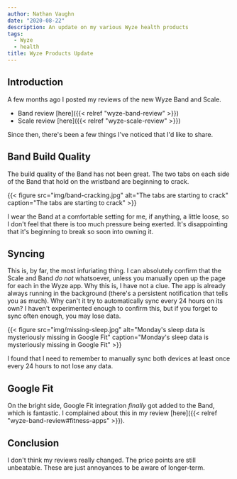 ```yaml
---
author: Nathan Vaughn
date: "2020-08-22"
description: An update on my various Wyze health products
tags:
  - Wyze
  - health
title: Wyze Products Update
---
```


## Introduction

A few months ago I posted my reviews of the new Wyze Band and Scale.

- Band review [here]({{< relref "wyze-band-review" >}})
- Scale review [here]({{< relref "wyze-scale-review" >}})

Since then, there's been a few things I've noticed that I'd like to share.

## Band Build Quality

The build quality of the Band has not been great. The two tabs on each side of the Band
that hold on the wristband are beginning to crack.

{{< figure src="img/band-cracking.jpg" alt="The tabs are starting to crack" caption="The tabs are starting to crack"  >}}

I wear the Band at a comfortable setting for me, if anything, a little loose,
so I don't feel that there is too much pressure being exerted. It's disappointing
that it's beginning to break so soon into owning it.

## Syncing

This is, by far, the most infuriating thing. I can absolutely confirm that the Scale
and Band _do not_ whatsoever, unless you manually open up the page for each in the
Wyze app. Why this is, I have not a clue. The app is already always running in the
background (there's a persistent notification that tells you as much). Why can't it
try to automatically sync every 24 hours on its own? I haven't experimented
enough to confirm this, but if you forget to sync often enough, you may lose
data.

{{< figure src="img/missing-sleep.jpg" alt="Monday's sleep data is mysteriously missing in Google Fit" caption="Monday's sleep data is mysteriously missing in Google Fit"  >}}

I found that I need to remember to manually sync both devices at least once every 24 hours
to not lose any data.

## Google Fit

On the bright side, Google Fit integration _finally_ got added to the Band, which is
fantastic. I complained about this in my review
[here]({{< relref "wyze-band-review#fitness-apps" >}}).

## Conclusion

I don't think my reviews really changed. The price points are still unbeatable.
These are just annoyances to be aware of longer-term.
